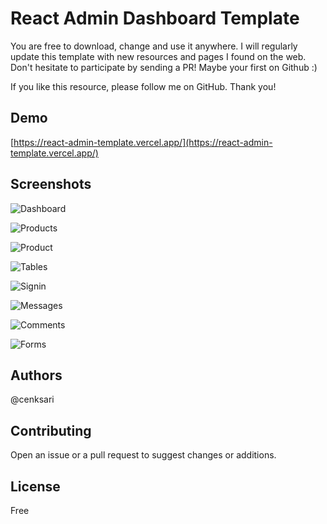 # React Admin Dashboard Template

You are free to download, change and use it anywhere. I will regularly update this template with new resources and pages I found on the web. Don't hesitate to participate by sending a PR! Maybe your first on Github :)

If you like this resource, please follow me on GitHub. Thank you!

## Demo
[https://react-admin-template.vercel.app/](https://react-admin-template.vercel.app/)

## Screenshots

![Dashboard](https://raw.githubusercontent.com/cenksari/react-admin-template/master/screenshots/dashboard.png)

![Products](https://raw.githubusercontent.com/cenksari/react-admin-template/master/screenshots/products.png)

![Product](https://raw.githubusercontent.com/cenksari/react-admin-template/master/screenshots/product.png)

![Tables](https://raw.githubusercontent.com/cenksari/react-admin-template/master/screenshots/tables.png)

![Signin](https://raw.githubusercontent.com/cenksari/react-admin-template/master/screenshots/signin.png)

![Messages](https://raw.githubusercontent.com/cenksari/react-admin-template/master/screenshots/messages.png)

![Comments](https://raw.githubusercontent.com/cenksari/react-admin-template/master/screenshots/comments.png)

![Forms](https://raw.githubusercontent.com/cenksari/react-admin-template/master/screenshots/forms.png)

## Authors

@cenksari

## Contributing

Open an issue or a pull request to suggest changes or additions.

## License

Free
